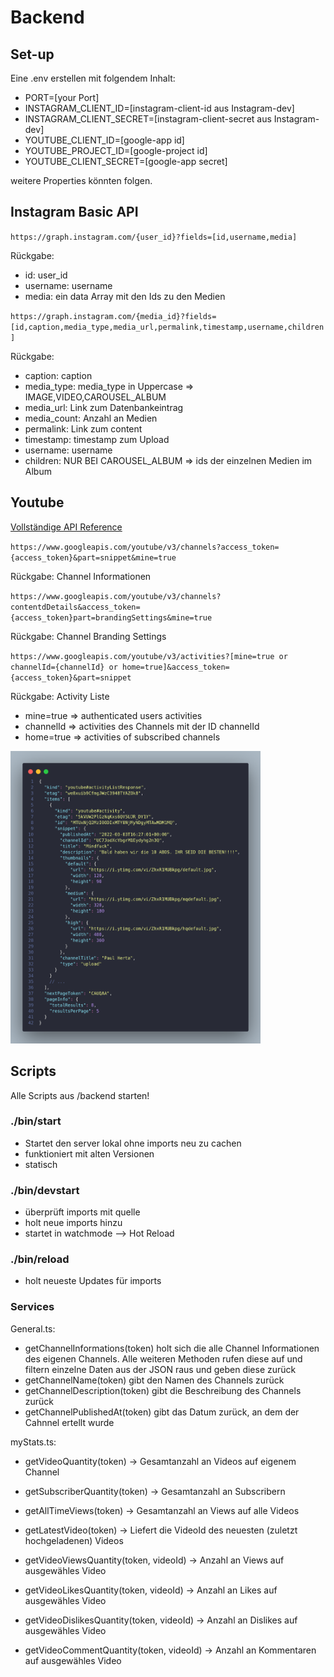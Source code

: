 # Backend

## Set-up

Eine .env erstellen mit folgendem Inhalt:

- PORT=[your Port]
- INSTAGRAM_CLIENT_ID=[instagram-client-id aus Instagram-dev]
- INSTAGRAM_CLIENT_SECRET=[instagram-client-secret aus Instagram-dev]
- YOUTUBE_CLIENT_ID=[google-app id]
- YOUTUBE_PROJECT_ID=[google-project id]
- YOUTUBE_CLIENT_SECRET=[google-app secret]

weitere Properties könnten folgen.

## Instagram Basic API

`https://graph.instagram.com/{user_id}?fields=[id,username,media]`

Rückgabe:

- id: user_id
- username: username
- media: ein data Array mit den Ids zu den Medien

`https://graph.instagram.com/{media_id}?fields=[id,caption,media_type,media_url,permalink,timestamp,username,children]`

Rückgabe:

- caption: caption
- media_type: media_type in Uppercase => IMAGE,VIDEO,CAROUSEL_ALBUM
- media_url: Link zum Datenbankeintrag
- media_count: Anzahl an Medien
- permalink: Link zum content
- timestamp: timestamp zum Upload
- username: username
- children: NUR BEI CAROUSEL_ALBUM => ids der einzelnen Medien im Album

## Youtube  

[Vollständige API Reference](https://developers.google.com/youtube/v3/docs)

`https://www.googleapis.com/youtube/v3/channels?access_token={access_token}&part=snippet&mine=true`

Rückgabe: Channel Informationen

`https://www.googleapis.com/youtube/v3/channels?contentdDetails&access_token={access_token}part=brandingSettings&mine=true`

Rückgabe: Channel Branding Settings

`https://www.googleapis.com/youtube/v3/activities?[mine=true or channelId={channelId} or home=true]&access_token={access_token}&part=snippet`

Rückgabe: Activity Liste

- mine=true => authenticated users activities
- channelId => activities des Channels mit der ID channelId
- home=true => activities of subscribed channels

<img src="code.png" alt="example response" style="width:400px;"/>

## Scripts

Alle Scripts aus /backend starten!

### ./bin/start

- Startet den server lokal ohne imports neu zu cachen
- funktioniert mit alten Versionen
- statisch

### ./bin/devstart

- überprüft imports mit quelle
- holt neue imports hinzu
- startet in watchmode --> Hot Reload

### ./bin/reload

- holt neueste Updates für imports

### Services
General.ts:

- getChannelInformations(token) holt sich die alle Channel Informationen des eigenen Channels. Alle weiteren Methoden rufen diese auf und filtern einzelne Daten aus der JSON raus und geben diese zurück
- getChannelName(token) gibt den Namen des Channels zurück
- getChannelDescription(token) gibt die Beschreibung des Channels zurück
- getChannelPublishedAt(token) gibt das Datum zurück, an dem der Cahnnel ertellt wurde

myStats.ts:

- getVideoQuantity(token) -> Gesamtanzahl an Videos auf eigenem Channel 
- getSubscriberQuantity(token) -> Gesamtanzahl an Subscribern 
- getAllTimeViews(token) -> Gesamtanzahl an Views auf alle Videos

- getLatestVideo(token) -> Liefert die VideoId des neuesten (zuletzt hochgeladenen) Videos

- getVideoViewsQuantity(token, videoId) -> Anzahl an Views auf ausgewähles Video
- getVideoLikesQuantity(token, videoId) -> Anzahl an Likes auf ausgewähles Video
- getVideoDislikesQuantity(token, videoId) -> Anzahl an Dislikes auf ausgewähles Video
- getVideoCommentQuantity(token, videoId) -> Anzahl an Kommentaren auf ausgewähles Video